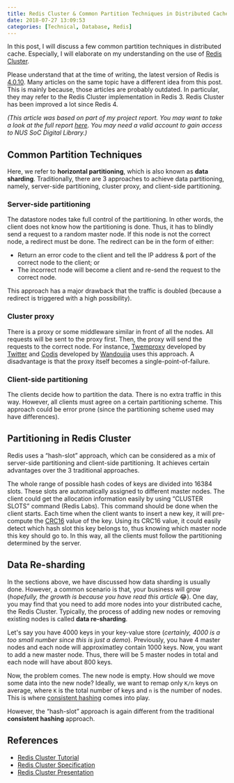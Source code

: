 ```yaml
---
title: Redis Cluster & Common Partition Techniques in Distributed Cache
date: 2018-07-27 13:09:53
categories: [Technical, Database, Redis]
---
```


In this post, I will discuss a few common partition techniques in distributed cache. Especially, I will elaborate on my understanding on the use of [Redis Cluster](https://redis.io/topics/cluster-tutorial).

Please understand that at the time of writing, the latest version of Redis is [4.0.10](http://download.redis.io/releases/redis-4.0.10.tar.gz). Many articles on the same topic have a different idea from this post. This is mainly because, those articles are probably outdated. In particular, they may refer to the Redis Cluster implementation in Redis 3. Redis Cluster has been improved a lot since Redis 4.

_(This article was based on part of my project report. You may want to take a look at the full report [here](https://dl.comp.nus.edu.sg/handle/1900.100/7123). You may need a valid account to gain access to NUS SoC Digital Library.)_

## Common Partition Techniques

Here, we refer to **horizontal partitioning**, which is also known as **data sharding**. Traditionally, there are 3 approaches to achieve data partitioning, namely, server-side partitioning, cluster proxy, and client-side partitioning.

<!-- more -->

### Server-side partitioning

The datastore nodes take full control of the partitioning. In other words, the client does not know how the partitioning is done. Thus, it has to blindly send a request to a random master node. If this node is not the correct node, a redirect must be done. The redirect can be in the form of either:

- Return an error code to the client and tell the IP address & port of the correct node to the client; or
- The incorrect node will become a client and re-send the request to the correct node.

This approach has a major drawback that the traffic is doubled (because a redirect is triggered with a high possibility).

### Cluster proxy

There is a proxy or some middleware similar in front of all the nodes. All requests will be sent to the proxy first. Then, the proxy will send the requests to the correct node. For instance, [Twemproxy](https://github.com/twitter/twemproxy) developed by [Twitter](https://twitter.com/) and [Codis](https://github.com/CodisLabs/codis) developed by [Wandoujia](http://www.wandoujia.com) uses this approach. A disadvantage is that the proxy itself becomes a single-point-of-failure.

### Client-side partitioning

The clients decide how to partition the data. There is no extra traffic in this way. However, all clients must agree on a certain partitioning scheme. This approach could be error prone (since the partitioning scheme used may have differences).

## Partitioning in Redis Cluster

Redis uses a “hash-slot” approach, which can be considered as a mix of server-side partitioning and client-side partitioning. It achieves certain advantages over the 3 traditional approaches.

The whole range of possible hash codes of keys are divided into 16384 slots. These slots are automatically assigned to different master nodes. The client could get the allocation information easily by using “CLUSTER SLOTS” command (Redis Labs). This command should be done when the client starts. Each time when the client wants to insert a new key, it will pre-compute the [CRC16](https://en.wikipedia.org/wiki/Cyclic_redundancy_check) value of the key. Using its CRC16 value, it could easily detect which hash slot this key belongs to, thus knowing which master node this key should go to. In this way, all the clients must follow the partitioning determined by the server.

## Data Re-sharding

In the sections above, we have discussed how data sharding is usually done. However, a common scenario is that, your business will grow (_hopefully, the growth is because you have read this article_ 😂). One day, you may find that you need to add more nodes into your distributed cache, the Redis Cluster. Typically, the process of adding new nodes or removing existing nodes is called **data re-sharding**.

Let's say you have 4000 keys in your key-value store (_certainly, 4000 is a too small number since this is just a demo_). Previously, you have 4 master nodes and each node will approximatley contain 1000 keys. Now, you want to add a new master node. Thus, there will be 5 master nodes in total and each node will have about 800 keys.

Now, the problem comes. The new node is empty. How should we move some data into the new node? Ideally, we want to remap only `K/n` keys on average, where `K` is the total number of keys and `n` is the number of nodes. This is where [consistent hashing](https://en.wikipedia.org/wiki/Consistent_hashing) comes into play.

However, the “hash-slot” approach is again different from the traditional **consistent hashing** approach.

## References

- [Redis Cluster Tutorial](https://redis.io/topics/cluster-tutorial)
- [Redis Cluster Specification](https://redis.io/topics/cluster-spec)
- [Redis Cluster Presentation](https://redis.io/presentation/Redis_Cluster.pdf)
